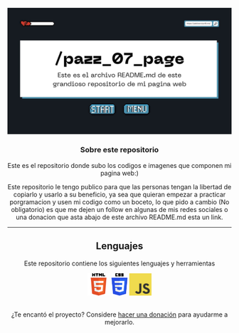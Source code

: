 <div align="center">
<p align="justify/left/right/center">
<img src="https://github.com/Pazz07/pazz_07_page/blob/gh-pages/img/tarjeta_de_presentacion_page07.jpg">

### Sobre este repositorio

Este es el repositorio donde subo los codigos e imagenes que componen mi pagina web:)

Este repositorio le tengo publico para que las personas tengan la libertad de copiarlo y usarlo a su beneficio, ya sea que quieran empezar a practicar porgramacion y usen mi codigo como un boceto, lo que pido a cambio (No obligatorio) es que me dejen un follow en algunas de mis redes sociales o una donacion que asta abajo de este archivo README.md esta un link.

---

<h2 align="center">Lenguajes</h2>
<p align="center">Este repositorio contiene los siguientes lenguajes y herramientas</p>

<div align="center">
<img src='https://github.com/Pazz07/Pazz07/blob/main/img/Image_Logo_Html.png' height='50px'>
<img src='https://github.com/Pazz07/Pazz07/blob/main/img/Image_Logo_Css.png' height='50px'>
<img src='https://github.com/Pazz07/Pazz07/blob/main/img/Image_Logo_Js.jpg' height='50px'>
</div></br>

¿Te encantó el proyecto? Considere [hacer una donación](#) para ayudarme a mejorarlo.

</div>
